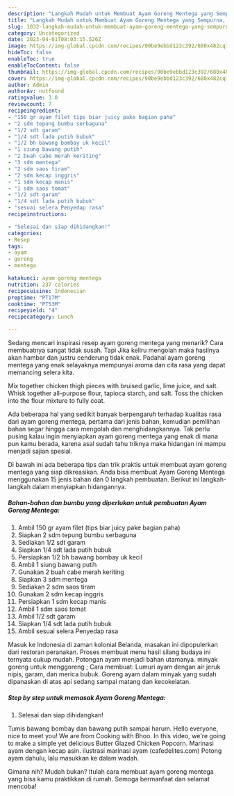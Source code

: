 ```yaml
---
description: "Langkah Mudah untuk Membuat Ayam Goreng Mentega yang Sempurna, Buat Buka Puasa Lezat"
title: "Langkah Mudah untuk Membuat Ayam Goreng Mentega yang Sempurna, Buat Buka Puasa Lezat"
slug: 1032-langkah-mudah-untuk-membuat-ayam-goreng-mentega-yang-sempurna-buat-buka-puasa-lezat
category: Uncategorized
date: 2023-04-01T08:03:15.526Z
image: https://img-global.cpcdn.com/recipes/90be9ebbd123c392/680x482cq70/ayam-goreng-mentega-foto-resep-utama.jpg
hideToc: false
enableToc: true
enableTocContent: false
thumbnail: https://img-global.cpcdn.com/recipes/90be9ebbd123c392/680x482cq70/ayam-goreng-mentega-foto-resep-utama.jpg
cover: https://img-global.cpcdn.com/recipes/90be9ebbd123c392/680x482cq70/ayam-goreng-mentega-foto-resep-utama.jpg
author: Admin
authorAv: notfound
ratingvalue: 3.8
reviewcount: 7
recipeingredient:
- "150 gr ayam filet tips biar juicy pake bagian paha"
- "2 sdm tepung bumbu serbaguna"
- "1/2 sdt garam"
- "1/4 sdt lada putih bubuk"
- "1/2 bh bawang bombay uk kecil"
- "1 siung bawang putih"
- "2 buah cabe merah keriting"
- "3 sdm mentega"
- "2 sdm saos tiram"
- "2 sdm kecap inggris"
- "1 sdm kecap manis"
- "1 sdm saos tomat"
- "1/2 sdt garam"
- "1/4 sdt lada putih bubuk"
- "sesuai selera Penyedap rasa"
recipeinstructions:

- "Selesai dan siap dihidangkan!"
categories:
- Resep
tags:
- ayam
- goreng
- mentega

katakunci: ayam goreng mentega 
nutrition: 237 calories
recipecuisine: Indonesian
preptime: "PT17M"
cooktime: "PT53M"
recipeyield: "4"
recipecategory: Lunch

---
```



Sedang mencari inspirasi resep ayam goreng mentega yang menarik? Cara membuatnya sangat tidak susah. Tapi Jika keliru mengolah maka hasilnya akan hambar dan justru cenderung tidak enak. Padahal ayam goreng mentega yang enak selayaknya mempunyai aroma dan cita rasa yang dapat memancing selera kita.


Mix together chicken thigh pieces with bruised garlic, lime juice, and salt. Whisk together all-purpose flour, tapioca starch, and salt. Toss the chicken into the flour mixture to fully coat.

Ada beberapa hal yang sedikit banyak berpengaruh terhadap kualitas rasa dari ayam goreng mentega, pertama dari jenis bahan, kemudian pemilihan bahan segar hingga cara mengolah dan menghidangkannya. Tak perlu pusing kalau ingin menyiapkan ayam goreng mentega yang enak di mana pun kamu berada, karena asal sudah tahu triknya maka hidangan ini mampu menjadi sajian spesial.


Di bawah ini ada beberapa tips dan trik praktis untuk membuat ayam goreng mentega yang siap dikreasikan. Anda bisa membuat Ayam Goreng Mentega menggunakan 15 jenis bahan dan 0 langkah pembuatan. Berikut ini langkah-langkah dalam menyiapkan hidangannya.

<!--inarticleads1-->

##### Bahan-bahan dan bumbu yang diperlukan untuk pembuatan Ayam Goreng Mentega:

1. Ambil 150 gr ayam filet (tips biar juicy pake bagian paha)
1. Siapkan 2 sdm tepung bumbu serbaguna
1. Sediakan 1/2 sdt garam
1. Siapkan 1/4 sdt lada putih bubuk
1. Persiapkan 1/2 bh bawang bombay uk kecil
1. Ambil 1 siung bawang putih
1. Gunakan 2 buah cabe merah keriting
1. Siapkan 3 sdm mentega
1. Sediakan 2 sdm saos tiram
1. Gunakan 2 sdm kecap inggris
1. Persiapkan 1 sdm kecap manis
1. Ambil 1 sdm saos tomat
1. Ambil 1/2 sdt garam
1. Siapkan 1/4 sdt lada putih bubuk
1. Ambil sesuai selera Penyedap rasa


Masuk ke Indonesia di zaman kolonial Belanda, masakan ini dipopulerkan dari restoran peranakan. Proses membuat menu hasil silang budaya ini ternyata cukup mudah. Potongan ayam menjadi bahan utamanya. minyak goreng untuk menggoreng ; Cara membuat: Lumuri ayam dengan air jeruk nipis, garam, dan merica bubuk. Goreng ayam dalam minyak yang sudah dipanaskan di atas api sedang sampai matang dan kecokelatan. 

<!--inarticleads2-->

##### Step by step untuk memasak Ayam Goreng Mentega:


1. Selesai dan siap dihidangkan!

Tumis bawang bombay dan bawang putih sampai harum. Hello everyone, nice to meet you! We are from Cooking with Bhoo. In this video, we&#39;re going to make a simple yet delicious Butter Glazed Chicken Popcorn. Marinasi ayam dengan kecap asin. ilustrasi marinasi ayam (cafedelites.com) Potong ayam dahulu, lalu masukkan ke dalam wadah. 

Gimana nih? Mudah bukan? Itulah cara membuat ayam goreng mentega yang bisa kamu praktikkan di rumah. Semoga bermanfaat dan selamat mencoba!

